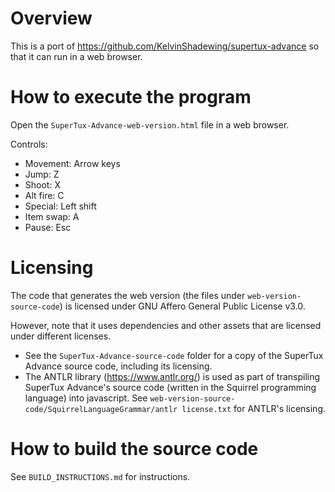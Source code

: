 
# Overview

This is a port of https://github.com/KelvinShadewing/supertux-advance so that it can run in a web browser.

# How to execute the program

Open the `SuperTux-Advance-web-version.html` file in a web browser.

Controls:

* Movement: Arrow keys
* Jump: Z
* Shoot: X
* Alt fire: C
* Special: Left shift
* Item swap: A
* Pause: Esc

# Licensing

The code that generates the web version (the files under `web-version-source-code`) is licensed under GNU Affero General Public License v3.0.

However, note that it uses dependencies and other assets that are licensed under different licenses.

* See the `SuperTux-Advance-source-code` folder for a copy of the SuperTux Advance source code, including its licensing.
* The ANTLR library (https://www.antlr.org/) is used as part of transpiling SuperTux Advance's source code (written in the Squirrel programming language) into javascript. See `web-version-source-code/SquirrelLanguageGrammar/antlr license.txt` for ANTLR's licensing.

# How to build the source code

See `BUILD_INSTRUCTIONS.md` for instructions.
